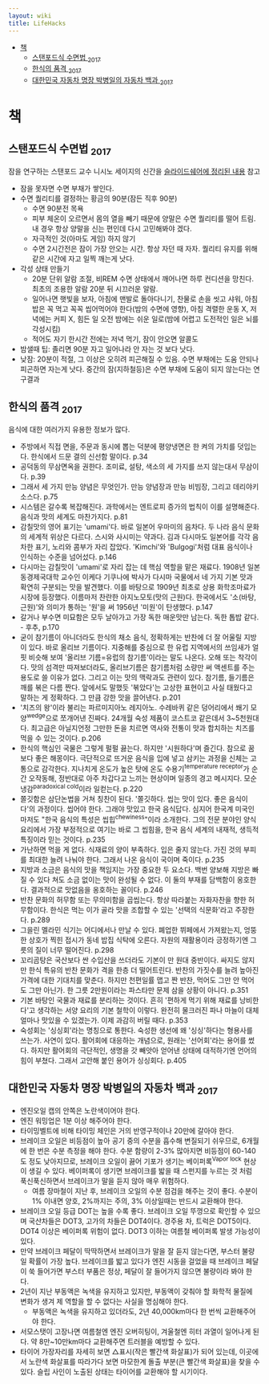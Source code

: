 ```yaml
---
layout: wiki 
title: LifeHacks
---
```


<!-- TOC -->

- [책](#책)
    - [스탠포드식 수면법 <sub>2017</sub>](#스탠포드식-수면법-2017)
    - [한식의 품격 <sub>2017</sub>](#한식의-품격-2017)
    - [대한민국 자동차 명장 박병일의 자동차 백과 <sub>2017</sub>](#대한민국-자동차-명장-박병일의-자동차-백과-2017)

<!-- /TOC -->

# 책
## 스탠포드식 수면법 <sub>2017</sub>
잠을 연구하는 스탠포드 교수 니시노 세이지의 신간을 [슬라이드쉐어에 정리된 내용](https://www.slideshare.net/ssuser66edbf/ss-83634837) 참고
- 잠을 못자면 수면 부채가 쌓인다.
- 수면 퀄리티를 결정하는 황금의 90분(잠든 직후 90분)
    - 수면 90분전 목욕
    - 피부 체온이 오르면서 몸의 열을 빼기 때문에 양말은 수면 퀄리티를 떨어 트림. 내 경우 항상 양말을 신는 편인데 다시 고민해봐야 겠다.
    - 자극적인 것(아마도 게임) 하지 않기
    - 수면 2시간전은 잠이 가장 안오는 시간. 항상 자던 때 자자. 퀄리티 유지를 위해 같은 시간에 자고 일찍 깨는게 낫다.
- 각성 상태 만들기
    - 20분 단위 알람 조절, 비REM 수면 상태에서 깨어나면 하루 컨디션을 망친다. 최초의 조용한 알람 20분 뒤 시끄러운 알람.
    - 일어나면 햇빛을 보자, 아침에 맨발로 돌아다니기, 찬물로 손을 씻고 샤워, 아침밥은 꼭 먹고 꼭꼭 씹어먹어야 한다(밤의 수면에 영향), 아침 격렬한 운동 X, 저녁에는 커피 X, 힘든 일 오전 밤에는 쉬운 일로(밤에 어렵고 도전적인 일은 뇌를 각성시킴)
    - 적어도 자기 한시간 전에는 저녁 먹기, 잠이 안오면 알콜도
- 밤샐때 팁: 졸리면 90분 자고 일어나라 안 자는 것 보다 낫다.
- 낮잠: 20분이 적절, 그 이상은 오히려 피곤해질 수 있음. 수면 부채에는 도움 안되나 피곤하면 자는게 낫다. 중간의 잠(지하철등)은 수면 부채에 도움이 되지 않는다는 연구결과

## 한식의 품격 <sub>2017</sub>
음식에 대한 여러가지 유용한 정보가 많다.

- 주방에서 직접 면을, 주문과 동시에 뽑는 덕분에 평양냉면은 한 켜의 가치를 덧입는다. 한식에서 드문 결의 신선함 말이다. p.34
- 공덕동의 무삼면옥을 권한다. 조미료, 설탕, 색소의 세 가지를 쓰지 않는대서 무삼이다. p.39
- 그래서 세 가지 만능 양념은 무엇인가. 만능 양념장과 만능 비빔장, 그리고 데리야키 소스다. p.75
- 시스템은 갈수록 복잡해진다. 과학에서는 엔트로피 증가의 법칙이 이를 설명해준다. 음식과 맛의 세계도 마찬가지다. p.81
- 감칠맛의 영어 표기는 'umami'다. 바로 일본어 우마미의 음차다. 두 나라 음식 문화의 세계적 위상은 다르다. 스시와 사시미는 약과다. 김과 다시마도 일본어를 각각 음차한 표기, 노리와 콤부가 자리 잡았다. 'Kimchi'와 'Bulgogi'처럼 대표 음식이나 인식하는 수준을 넘어섰다. p.146
- 다시마는 감칠맛이 'umami'로 자리 잡는 데 핵심 역할을 맡은 재료다. 1908년 일본 동경제국대학 교수인 이케다 기쿠나에 박사가 다시마 국물에서 네 가지 기본 맛과 확연히 구분되는 맛을 발견했다. 이를 바탕으로 1909년 최초로 상용 화학조마료가 시장에 등장했다. 이름마저 찬란한 아지노모토(맛의 근원)다. 한국에서도 '소(바탕, 근원)'와 의미가 통하는 '원'을 써 1956년 '미원'이 탄생했다. p.147
- 갈거나 부수면 미묘함은 모두 날아가고 가장 독한 매운맛만 남는다. 독한 톱밥 같다. - 후추, p.170
- 굳이 참기름이 아니더라도 한식의 채소 음식, 정확하게는 반찬에 더 잘 어울릴 지방이 있다. 바로 올리브 기름이다. 지중해를 중심으로 한 유럽 지역에서의 쓰임새가 얼핏 비슷해 보여 '올리브 기름=유럽의 참기름'이라는 말도 나온다. 오해 또는 착각이다. 맛의 섬격만 따져보더라도, 올리브기름은 참기름처럼 소량만 써 액센트를 주는 용도로 쓸 이유가 없다. 그리고 이는 맛의 맥락과도 관련이 있다. 참기름, 들기름은 깨를 볶은 다름 짠다. 앞에서도 말했듯 '볶았다'는 고상한 표현이고 사실 태웠다고 말하는 게 정확하다. 그 만큼 강한 맛을 끌어낸다. p.201
- '치즈의 왕'이라 불리는 파르미지아노 레지아노. 수레바퀴 같은 덩어리에서 쐐기 모양<sup>wedge</sup>으로 쪼개어낸 진짜다. 24개월 숙성 제품이 코스트코 같은데서 3~5천원대다. 최고급은 아닐지언정 그만한 돈을 치르면 역사와 전통이 맛과 합치하는 치즈를 먹을 수 있는 것이다. p.206
- 한식의 핵심인 국물은 그렇게 펄펄 끓는다. 하지만 '시원하다'며 즐긴다. 참으로 꿈보다 좋은 해몽이다. 극단적으로 뜨거운 음식을 입에 넣고 삼키는 과정을 신체는 고통으로 감각한다. 지나치게 온도가 높은 탓에 온도 수용기<sup>temperature receptor</sup>가 순간 오작동해, 정반대로 아주 차갑다고 느끼는 현상이며 일종의 경고 메시지다. 모순냉감<sup>paradoxical cold</sup>이라 일컫는다. p.220
- 쫄깃함은 삼단논법을 거쳐 칭찬이 된다. '쫄깃하다. 씹는 맛이 있다. 좋은 음식이다'의 과정이다. 씹어야 한다. 그래야 맛있고 한국 음식답다. 심지어 한국계 미국인마저도 "한국 음식의 특성은 씹힙<sup>chewiness</sup>"이라 소개한다. 그의 전문 분야인 양식 요리에서 가장 부정적으로 여기는 바로 그 씹힘을, 한국 음식 세계의 내재적, 생득적 특징이라 믿는 것이다. p.235
- 가난하면 먹을 게 없다. 식재료의 양이 부족하다. 입은 줄지 않는다. 가진 것의 부피를 최대한 늘려 나눠야 한다. 그래서 나온 음식이 국이며 죽이다. p.235
- 지방과 소금은 음식의 맛을 책임지는 가장 중요한 두 요소다. 백번 양보해 지방은 빠질 수 있다 쳐도 소금 없이는 맛이 완성될 수 없다. 이 둘의 부재를 담백함이 옹호한다. 결과적으로 맛없음을 옹호하는 꼴이다. p.246
- 반찬 문화의 허무함 또는 무의미함을 곱씹는다. 항상 따라붙는 자화자찬을 향한 허무함이다. 한식은 먹는 이가 골라 맛을 조합할 수 있는 '선택의 식문화'라고 주장한다. p.289
- 그을린 멜라민 식기는 어디에서나 만날 수 있다. 폐업한 뷔페에서 가져왔는지, 엉뚱한 상호가 찍힌 접시가 동네 밥집 식탁에 오른다. 자원의 재활용이라 긍정하기엔 그릇의 질이 너무 떨어진다. p.298
- 꼬리곰탕은 국산보다 싼 수입산을 쓰더라도 기본이 만 원대 중반이다. 싸지도 않지만 한식 특유의 반찬 문화가 격을 한층 더 떨어트린다. 반찬의 가짓수를 늘려 높아진 가격에 대한 기대치를 맞춘다. 하지만 천편일률 맵고 짠 반찬, 먹어도 그만 안 먹어도 그만 아닌가. 한 그릇 2만원이라는 파스타만 문제 삼을 상황이 아니다. p.351
- 기본 바탕인 국물과 재료를 분리하는 것이다. 흔히 '편하게 먹기 위해 재료를 낭비한다'고 생각하는 서양 요리의 기본 철학이 이렇다. 완전히 물크러진 파나 마늘이 대체 얼마나 맛있을 수 있겠는가. 이제 과감히 버릴 때다. p.353
- 숙성회는 '싱싱회'라는 명칭으로 통한다. 숙성한 생선에 왜 '싱싱'하다는 형용사를 쓰는가. 사연이 있다. 활어회에 대응하는 개념으로, 원래는 '선어회'라는 용어를 썼다. 하지만 활어회의 극단적인, 생명을 갓 빼앗아 얻어낸 상태에 대적하기엔 언어의 힘이 부쳤다. 그래서 고안해 붙인 용어가 싱싱회다. p.405

## 대한민국 자동차 명장 박병일의 자동차 백과 <sub>2017</sub>
- 엔진오일 캡의 안쪽은 노란색이어야 한다.
- 엔진 워밍업은 1분 이상 해주어야 한다.
- 타이밍벨트에 비해 타이밍 체인은 거의 반영구적이나 20만에 갈아야 한다.
- 브레이크 오일은 비등점이 높아 공기 중의 수분을 흡수해 변질되기 쉬우므로, 6개월에 한 번은 수분 측정을 해야 한다. 수분 함량이 2-3% 많아지면 비등점이 60-140도 정도 낮아지므로, 브레이크 오일이 끓어 기포가 생기는 베이퍼록<sup>Vapor lock</sup> 현상이 생길 수 있다. 베이퍼록이 생기면 브레이크를 밟을 때 스펀지를 누르는 것 처럼 푹신푹신하면서 브레이크가 말을 듣지 않아 매우 위험하다.
    - 여름 장마철이 지난 후, 브레이크 오일의 수분 점검을 해주는 것이 좋다. 수분이 1% 이내면 양호, 2%까지는 주의, 3% 이상일때는 반드시 교환해야 한다.
- 브레이크 오일 등급 DOT는 높을 수록 좋다. 브레이크 오일 뚜껑으로 확인할 수 있으며 국산차들은 DOT3, 고가의 차들은 DOT4이다. 경주용 차, 트럭은 DOT5이다. DOT4 이상은 베이퍼록 위험이 없다. DOT3 이하는 여름철 베이퍼록 발생 가능성이 있다.
- 만약 브레이크 페달이 딱딱하면서 브레이크가 말을 잘 듣지 않는다면, 부스터 불량일 확률이 가장 높다. 브레이크를 밟고 있다가 엔진 시동을 걸었을 때 브레이크 페달이 쑥 들어가면 부스터 부품은 정상, 페달이 잘 들어가지 않으면 불량이라 봐야 한다.
- 2년이 지난 부동액은 녹색을 유지하고 있지만, 부동액이 갖춰야 할 화학적 물질에 변화가 생겨 제 역할을 할 수 없다는 사실을 명심해야 한다.
    - 부동액은 녹색을 유지하고 있더라도, 2년 40,000km마다 한 번씩 교환해주어야 한다.
- 서모스탯이 고장나면 여름철엔 엔진 오버히팅이, 겨울철엔 히터 과열이 일어나게 된다. 약 8만~10만km마다 교환해주면 트러블을 예방할 수 있다.
- 타이어 가장자리를 자세히 보면 △표시(작은 빨간색 화살표)가 되어 있는데, 이곳에서 노란색 화살표를 따라가다 보면 마모한계 돌출 부분(큰 빨간색 화살표)을 찾을 수 있다. 슬립 사인이 노출된 상태는 타이어를 교환해야 할 시기이다.
